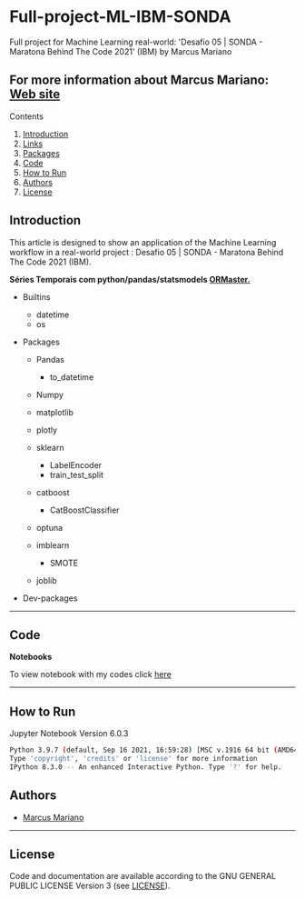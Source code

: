 # Full-project-ML-IBM-SONDA

Full project for Machine Learning real-world: 'Desafio 05 | SONDA - Maratona Behind The Code 2021' (IBM) by Marcus Mariano


**For more information about Marcus Mariano: [Web site](https://marcusmariano.github.io/mmariano/)**  
---


Contents 


1. [Introduction](#introduction)
1. [Links](#links)
1. [Packages](#packages)
1. [Code](#code)
1. [How to Run](#how-to-run)
1. [Authors](#authors)
1. [License](#license)

## Introduction

This article is designed to show an application of the Machine Learning workflow in a real-world project : Desafio 05 | SONDA - Maratona Behind The Code 2021 (IBM).

**Séries Temporais com python/pandas/statsmodels [ORMaster.](https://www.youtube.com/playlist?list=PL5fQ3JoS0SZscDaHgXahtx632NMnq5RR-)**

- Builtins
    - datetime
    - os

- Packages
    - Pandas
        - to_datetime
    - Numpy
    - matplotlib
    - plotly
    
    - sklearn
        - LabelEncoder
        - train_test_split
    - catboost 
        - CatBoostClassifier
    
    - optuna

    - imblearn
        - SMOTE

    - joblib



- Dev-packages

---

## Code
__Notebooks__

To view notebook with my codes click [here](https://github.com/Projects-Marcus-Mariano/Full-project-ML-IBM-SONDA/blob/master/00_IBM_SONDA_Churn.ipynb)


---

## How to Run

Jupyter Notebook Version 6.0.3  
```sh
Python 3.9.7 (default, Sep 16 2021, 16:59:28) [MSC v.1916 64 bit (AMD64)]
Type 'copyright', 'credits' or 'license' for more information
IPython 8.3.0 -- An enhanced Interactive Python. Type '?' for help.

```

## Authors

* [Marcus Mariano](https://marcusmariano.github.io/mmariano/)

---


## License

Code and documentation are available according to the GNU GENERAL PUBLIC LICENSE Version 3 (see [LICENSE](https://www.gnu.org/licenses/gpl.html)).
